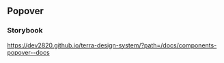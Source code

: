 ## Popover

### Storybook

https://dev2820.github.io/terra-design-system/?path=/docs/components-popover--docs
